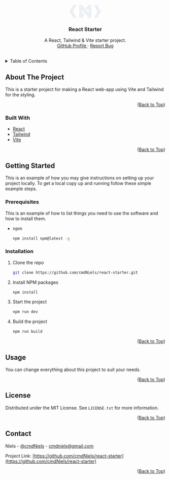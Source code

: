 <div id="top"></div>
<br />
<div align="center">
  <a href="https://github.com/cmdNiels/react-starter">
    <img src="./src/assets/images/favicon.png" alt="Favicon" width="100" height="40">
  </a>

<h3 align="center">React Starter</h3>
  <p align="center">
    A React, Tailwind & Vite starter project.
    <br />
    <a href="https://github.com/cmdNiels">
        GitHub Profile
    </a>
    ·
    <a href="https://github.com/cmdNiels/react-starter/issues">
        Report Bug
    </a>
  </p>
</div>
<br />

<details>
  <summary>Table of Contents</summary>
  <ol>
    <li>
      <a href="#about-the-project">About The Project</a>
      <ul>
        <li><a href="#built-with">Built With</a></li>
      </ul>
    </li>
    <li>
      <a href="#getting-started">Getting Started</a>
      <ul>
        <li><a href="#prerequisites">Prerequisites</a></li>
        <li><a href="#installation">Installation</a></li>
      </ul>
    </li>
    <li><a href="#usage">Usage</a></li>
    <li><a href="#license">License</a></li>
    <li><a href="#contact">Contact</a></li>
  </ol>
</details>

## About The Project
This is a starter project for making a React web-app using Vite and Tailwind for the styling.

<p align="right">(<a href="#top">Back to Top</a>)</p>

### Built With

* [React](https://reactjs.org/)
* [Tailwind](https://tailwindcss.com/)
* [Vite](https://vitejs.dev/)

<p align="right">(<a href="#top">Back to Top</a>)</p>

## Getting Started

This is an example of how you may give instructions on setting up your project locally.
To get a local copy up and running follow these simple example steps.

### Prerequisites

This is an example of how to list things you need to use the software and how to install them.
* npm
  ```sh
  npm install npm@latest -g
  ```

### Installation

1. Clone the repo
   
   ```sh
   git clone https://github.com/cmdNiels/react-starter.git
   ```
2. Install NPM packages
   
   ```sh
   npm install
   ```
3. Start the project
   
   ```sh
   npm run dev
   ```
3. Build the project
   
   ```sh
   npm run build
   ```
<p align="right">(<a href="#top">Back to Top</a>)</p>

## Usage
You can change everything about this project to suit your needs.

<p align="right">(<a href="#top">Back to Top</a>)</p>

## License
Distributed under the MIT License. See `LICENSE.txt` for more information.

<p align="right">(<a href="#top">Back to Top</a>)</p>

## Contact

Niels - [@cmdNiels](https://twitter.com/cmdNiels) - cmdniels@gmail.com

Project Link: [https://github.com/cmdNiels/react-starter](https://github.com/cmdNiels/react-starter)

<p align="right">(<a href="#top">Back to Top</a>)</p>